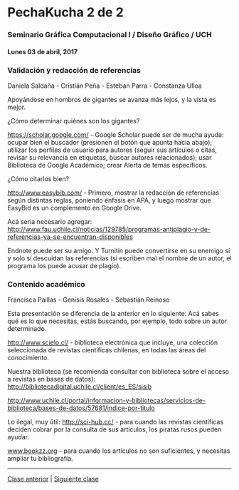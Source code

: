 # PechaKucha 2 de 2

### Seminario Gráfica Computacional I / Diseño Gráfico / UCH

#### Lunes 03 de abril, 2017

### Validación y redacción de referencias
Daniela Saldaña - Cristián Peña - Esteban Parra - Constanza Ulloa

Apoyándose en hombros de gigantes se avanza más lejos, y la vista es mejor. 

¿Cómo determinar quiénes son los gigantes? 

https://scholar.google.com/ - Google Scholar puede ser de mucha ayuda: ocupar bien el buscador (presionen el botón que apunta hacia abajo); utilizar los perfiles de usuario para autores (seguir sus artículos o citas, revisar su relevancia en etiquetas, buscar autores relacionados); usar Biblioteca de Google Académico; crear Alerta de temas específicos.

¿Cómo citarlos bien? 

http://www.easybib.com/ - Primero, mostrar la redacción de referencias según distintas reglas, poniendo énfasis en APA, y luego mostrar que EasyBid es un complemento en Google Drive.

Acá sería necesario agregar: http://www.fau.uchile.cl/noticias/129785/programas-antiplagio-y-de-referencias-ya-se-encuentran-disponibles

Endnote puede ser su amigo. Y Turnitin puede convertirse en su enemigo sí y solo sí descuidan las referencias (si escriben mal el nombre de un autor, el programa los puede acusar de plagio). 

### Contenido académico
Francisca Paillas - Genisis Rosales - Sebastián Reinoso

Esta presentación se diferencia de la anterior en lo siguiente: Acá sabes qué es lo que necesitas, estás buscando, por ejemplo, todo sobre un autor determinado.

http://www.scielo.cl/ - biblioteca electrónica que incluye, una colección seleccionada de revistas científicas chilenas, en todas las áreas del conocimiento.

Nuestra biblioteca (se recomienda consultar con biblioteca sobre el acceso a revistas en bases de datos):
http://bibliotecadigital.uchile.cl/client/es_ES/sisib 

http://www.uchile.cl/portal/informacion-y-bibliotecas/servicios-de-biblioteca/bases-de-datos/57681/indice-por-titulo

Lo ilegal, muy útil: 
http://sci-hub.cc/ - para cuando las revistas científicas deciden cobrar por la consulta de sus artículos, los piratas rusos pueden ayudar. 

www.bookzz.org - para cuando los artículos no son suficientes, y necesitas ampliar tu bibliografía.


--------

[Clase anterior](https://github.com/profesorfaco/dgp502-1-2017-03/) | [Siguiente clase](https://github.com/profesorfaco/dgp502-1-2017-05/)
